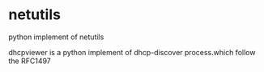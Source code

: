 # netutils
python implement of netutils

dhcpviewer is a python implement of dhcp-discover process.which follow the RFC1497
